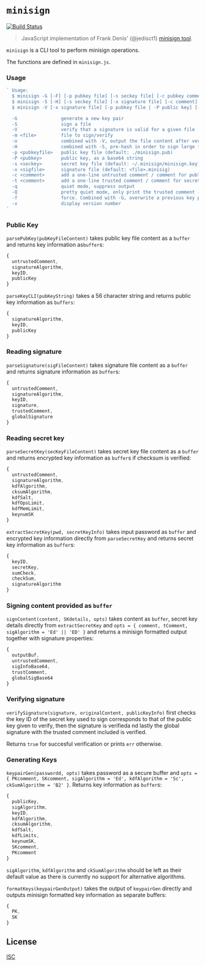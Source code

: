 # `minisign`

[![Build Status](https://travis-ci.org/chm-diederichs/minisign.svg?branch=master)](https://travis-ci.org/chm-diederichs/minisign)

> JavaScript implementation of Frank Denis' (@jedisct1) [minisign tool](https://jedisct1.github.io/minisign/).

`minisign` is a CLI tool to perform minisign operations.

The functions are defined in `minisign.js`.

### Usage

```javascript
` Usage:
  $ minisign -G [-F] [-p pubkey file] [-s seckey file] [-c pubkey comment] [-t seckey comment] -k pwd
  $ minisign -S [-H] [-s seckey file] [-x signature file] [-c comment] [-t trusted comment] -k pwd -m file
  $ minisign -V [-x signature file] [-p pubkey file | -P public key] [-o] [-q] -m file

  -G                generate a new key pair
  -S                sign a file
  -V                verify that a signature is valid for a given file
  -m <file>         file to sign/verify
  -o                combined with -V, output the file content after verification
  -H                combined with -S, pre-hash in order to sign large files
  -p <pubkeyfile>   public key file (default: ./minisign.pub)
  -P <pubkey>       public key, as a base64 string
  -s <seckey>       secret key file (default: ~/.minisign/minisign.key)
  -x <sigfile>      signature file (default: <file>.minisig)
  -c <comment>      add a one-line untrusted comment / comment for public key
  -t <comment>      add a one-line trusted comment / comment for secret key
  -q                quiet mode, suppress output
  -Q                pretty quiet mode, only print the trusted comment - overrides quiet mode
  -f                force. Combined with -G, overwrite a previous key pair
  -v                display version number
`
```

### Public Key

`parsePubKey(pubKeyFileContent)` takes public key file content as a `buffer` and returns key information as`buffer`s:
```javascript
{
  untrustedComment,
  signatureAlgorithm,
  keyID,
  publicKey
}
```

`parseKeyCLI(pubKeyString)` takes a 56 character string and returns public key information as `buffers`:

```javascript
{
  signatureAlgorithm,
  keyID,
  publicKey
}
```

### Reading signature

`parseSignature(sigFileContent)` takes signature file content as a `buffer` and returns signature information as `buffer`s:

```javascript
{
  untrustedComment,
  signatureAlgorithm,
  keyID,
  signature,
  trustedComment,
  globalSignature
}
```

### Reading secret key

`parseSecretKey(secKeyFileContent)` takes secret key file content as a `buffer` and returns encrypted key information as `buffer`s if checksum is verified:

```javascript
{
  untrustedComment,
  signatureAlgorithm,
  kdfAlgorithm,
  cksumAlgorithm,
  kdfSalt,
  kdfOpsLimit,
  kdfMemLimit,
  keynumSK
}
```

`extractSecretKey(pwd, secretKeyInfo)` takes input password as `buffer` and encrypted key information directly from `parseSecretKey` and returns secret key information as `buffer`s:

```javascript
{
  keyID,
  secretKey,
  sumCheck,
  checkSum,
  signatureAlgorithm
}
```

### Signing content provided as `buffer`

`signContent(content, SKdetails, opts)` takes content as `buffer`,  secret key details directly from `extractSecretKey` and `opts = { comment, tComment, sigAlgorithm = 'Ed' || 'ED' }` and returns a minisign formatted output together with signature properties:
```javascript
{
  outputBuf,
  untrustedComment,
  sigInfoBase64,
  trustComment,
  globalSigBase64
}
```

### Verifying signature

`verifySignature(signature, originalContent, publicKeyInfo)` first checks the key ID of the secret key used to sign corresponds to that of the public key given to verify, then the signature is verifieda nd lastly the global signature with the trusted comment included is verified. 

Returns `true` for succesful verification or prints `err` otherwise.

### Generating Keys

`keypairGen(passwordd, opts)` takes password as a secure buffer and `opts = { PKcomment, SKcomment, sigAlgorithm = 'Ed', kdfAlgorithm = 'Sc', ckSumAlgorithm = 'B2' }`. Returns key information as `buffer`s:

```javascript
{
  publicKey,
  sigAlgorithm,
  keyID,
  kdfAlgorithm,
  cksumAlgorithm,
  kdfSalt,
  kdfLimits,
  keynumSK,
  SKcomment,
  PKcomment
}
```
`sigAlgorithm`, `kdfAlgorithm` and `ckSumAlgorithm` should be left as their default value as there is currently no support for alternative algorithms.

`formatKeys(keypairGenOutput)` takes the output of `keypairGen` directly and outputs minisign formatted key information as separate buffers:

```javascript
{
  PK,
  SK
}
```

## License

[ISC](LICENSE)
